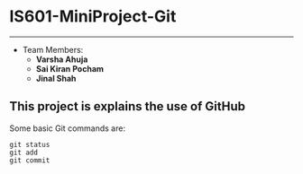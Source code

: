 # IS601-MiniProject-Git
________________________
- Team Members:
    - **Varsha Ahuja** 
    - **Sai Kiran Pocham** 
    - **Jinal Shah**


## This project is explains the use of GitHub

Some basic Git commands are:
```
git status
git add
git commit
```